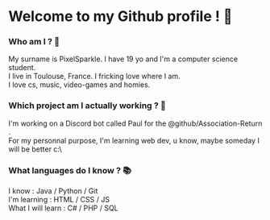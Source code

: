 # Welcome to my Github profile ! 👋

### Who am I ? 🙋
My surname is PixelSparkle. I have 19 yo and I'm a computer science student.\
I live in Toulouse, France. I fricking love where I am.\
I love cs, music, video-games and homies.

### Which project am I actually working ? 🔨
I'm working on a Discord bot called Paul for the @github/Association-Return .\
For my personnal purpose, I'm learning web dev, u know, maybe someday I will be better c:\

### What languages do I know ? 📚
I know : Java / Python / Git  \
I'm learning : HTML / CSS / JS  \
What I will learn : C# / PHP / SQL
